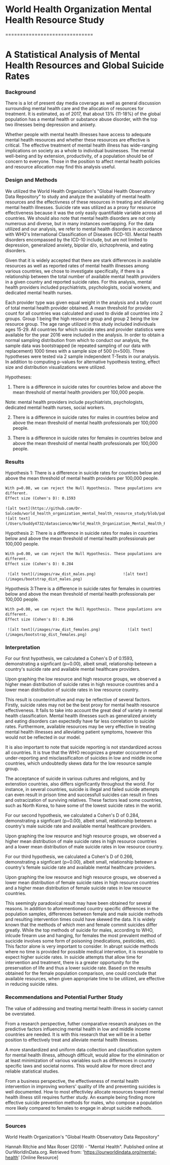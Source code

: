 # World Health Organization Mental Health Resource Study
==============================

A Statistical Analysis of  Mental Health Resources and Global Suicide Rates
==============================


### Background

There is a lot of present day media coverage as well as general discussion surrounding mental health care and the allocation of resources for treatment. It is estimated, as of 2017, that about 13% (11-18%) of the global population has a mental health or substance abuse disorder, with the top two illnesses being depression and anixety. 

Whether people with mental health illnesses have access to adequate mental heatlh resources and whether these resources are effective is critical.  The effective treatment of mental health illness has wide-ranging implications on society as a whole to individual businesses.  The mental well-being and by extension, productivity, of a population should be of concern to everyone.  Those in the position to affect mental health policies and resource allocation may find this analysis useful.

### Design and Methods

We utilized the World Health Organization's "Global Health Observatory Data Repository" to study and analyze the availablity of mental health resources and the effectivness of these resources in treating and alleviating mental health illnesses.  Suicide rate was utilized as a proxy for resource effectiveness because it was the only easily quantifiable variable across all countries.  We should also note that mental health disorders are not only numerous and diverse, but in many instances overlapping. For the data utilized and our analysis, we refer to mental health disorders in accordance with WHO's International Classification of Diseases (ICD-10). Mental health disorders encompassed by the ICD-10 include, but are not limited to depression, generalized anxiety, bipolar d/o, sichzophrenia, and eating disorders.

Given that it is widely accepted that there are stark differences in available resources as well as reported rates of mental health illnesses among various countries, we chose to investigate specifically, if there is a relationship between the total number of available mental health providers in a given country and reported suicide rates.  For this analysis, mental health providers included psychiatrists, psychologists, social workers, and dedicated mental health nurses.  

Each provider type was given equal weight in the analysis and a tally count of total mental health provider obtained.  A mean threshold for provider count for all countries was calculated and used to divide all countries into 2 groups.  Group 1 being the high resource group and group 2 being the low resource group.  The age range utilized in this study included individuals ages 15-29.  All countries for which suicide rates and provider statistics were available for the year 2016 were included in the analysis.  In order to obtain a normal sampling distribution from which to conduct our analysis, the sample data was bootstrapped (ie repeated sampling of our data with replacement) 1000 times with a sample size of 500 (n=500).  Three hypotheses were tested via 2 sample independent T-Tests in our analysis.  In addition to computing p-values for alternative hypothesis testing, effect size and distribution visualizations were utilized.

Hypotheses:

1) There is a difference in suicide rates for countries below and above the mean threshold of mental health providers per 100,000 people.

Note: mental health providers include psychiatrists, psychologists, dedicated mental health nurses, social workers.

2) There is a difference in suicide rates for males in countries below and above the mean threshold of mental health professionals per 100,000 people.


3) There is a difference in suicide rates for females in countries below and above the mean threshold of mental health professionals per 100,000 people.


### Results

Hypothesis 1: There is a difference in suicide rates for countries below and above the mean threshold of mental health providers per 100,000 people.

    With p=0.00, we can reject the Null Hypothesis. These populations are different.
    Effect size (Cohen's D): 0.1593
    
    ![alt text](https://github.com/Dr-Salcedo/world_health_organization_mental_health_resource_study/blob/pablo_branch/images/raw_dist_btsx.png)            ![alt text](/Users/buddy4732/datascience/World_Health_Organization_Mental_Health_Resource_Study/images/bootstrap_dist_btsx.png)       
    

Hypothesis 2: There is a difference in suicide rates for males in countries below and above the mean threshold of mental health professionals per 100,000 people.

    With p=0.00, we can reject the Null Hypothesis. These populations are different.
    Effect size (Cohen's D): 0.284

     ![alt text](/images/raw_dist_males.png)            ![alt text](/images/bootstrap_dist_males.png)  
     
     
     
Hypothesis 3:There is a difference in suicide rates for females in countries below and above the mean threshold of mental health professionals per 100,000 people.

    With p=0.00, we can reject the Null Hypothesis. These populations are different.
    Effect size (Cohen's D): 0.266

     ![alt text](/images/raw_dist_females.png)            ![alt text](/images/bootstrap_dist_females.png)  
     
     

### Interpretation

For our first hypothesis, we calculated a Cohen's D of 0.1593, demonstrating a signficant (p=0.00), albeit small, relationship beteewn a country's suicide rate and available mental healthcare providers.

Upon graphing the low resource and high resource groups, we observed a higher mean distribution of suicide rates in high resource countries and a lower mean distribution of suicide rates in low resource country.

This result is counterintuitive and may be reflective of several factors.  Firstly, suicide rates may not be the best proxy for mental health resource effectiveness.  It fails to take into account the great deal of variety in mental health classification.  Mental health illnesses such as generalized anxiety and eating disorders can expectedly have far less correlation to suicide rates.  Furthermore, available resources may be very effective in treating mental health illnesses and alleviating patient symptoms, however this would not be reflected in our model.

It is also important to note that suicide reporting is not standardized across all countries.  It is true that the WHO recognizes a greater occcurrence of under-reporting and misclassificaiton of suicides in low and middle income countries, which undoubtedly skews data for the low resource sample group.

The acceptance of suicide in various cultures and religions, and by extenstion countries, also differs significantly throughout the world.  For instance, in several countries, suicide is illegal and failed suicide attempts can even result in prison time and successfull suicides can result in fines and ostracization of surviving relatives.  These factors lead some countries, such as North Korea, to have some of the lowest suicide rates in the world.



For our second hypothesis, we calculated a Cohen's D of 0.284, demonstrating a signficant (p=0.00), albeit small, relationship beteewn a country's male suicide rate and available mental healthcare providers.

Upon graphing the low resource and high resource groups, we observed a higher mean distribution of male suicide rates in high resource countries and a lower mean distribution of male suicide rates in low resource country.


For our third hypothesis, we calculated a Cohen's D of 0.266, demonstrating a signficant (p=0.00), albeit small, relationship beteewn a country's female suicide rate and available mental healthcare providers.

Upon graphing the low resource and high resource groups, we observed a lower mean distribution of female suicide rates in high resource countries and a higher mean distribution of female suicide rates in low resource countries.


This seemingly paradoxical result may have been obtained for several reasons.  In addition to aforementioned country specific differences in the population samples, differences between female and male suicide methods and resulting intervention times could have skewed the data.  It is widely known that the methods of which men and female commit suicides differ greatly.  While the top methods of suicide for males, according to WHO, inlcude firearm use and hanging, for females the most prevalent method of sucicide involves some form of poisoning (medications, pesticides, etc).  This factor alone is very important to consider.  In abrupt suicide methods where no time is provided for possible medical intervetion, it is resonable to expect higher suicide rates.  In suicide attempts that allow time for intervention and treatment, there is a greater opportunity for the preservation of life and thus a lower suicide rate.  Based on the results obtained for the female population comparison, one could conclude that available resources, when given appropriate time to be utilized, are effective in reducing suicide rates.




### Recommendations and Potential Further Study

The value of addressing and treating mental health illness in society cannot be overstated. 

From a research perspective, futher comparative research analyses on the predictive factors influencing mental health in low and middle income countries are needed.  It is with this research that we will be in a better position to effectively treat and alleviate mental health illnesses.

A more standardized and uniform data collection and classification system for mental health illness, although difficult, would allow for the elimination or at least minimization of various variables such as differences in country specific laws and societal norms.  This would allow for more direct and reliable statistical studies.

From a business perspective, the effectiveness of mental health intervention in improving workers' quality of life and preventing suicides is well documented.  How to most effectivley allocate resources toward mental health illness still requires further study.  An example being finding more effective suicide prevention methods for males, who compose a population more likely compared to females to engage in abrupt suicide methods.


*****************************************
### Sources

World Health Organization's "Global Health Observatory Data Repository"

Hannah Ritchie and Max Roser (2019) - "Mental Health". Published online at OurWorldInData.org. Retrieved from: 'https://ourworldindata.org/mental-health' [Online Resource]
